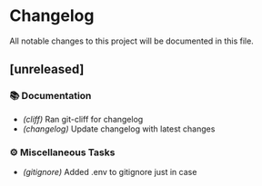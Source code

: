 # Changelog

All notable changes to this project will be documented in this file.

## [unreleased]

### 📚 Documentation

- *(cliff)* Ran git-cliff for changelog
- *(changelog)* Update changelog with latest changes

### ⚙️ Miscellaneous Tasks

- *(gitignore)* Added .env to gitignore just in case

<!-- generated by git-cliff -->
